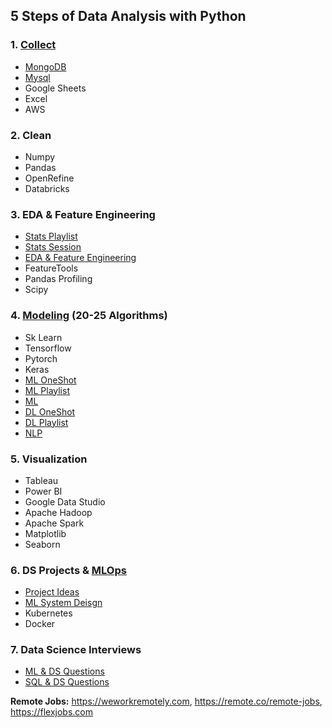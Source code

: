## 5 Steps of Data Analysis with Python 

### 1. [Collect](https://youtu.be/D_wNQR3LeeM?si=oe2rR-RaOSZ8cVZL)

- [MongoDB](https://www.youtube.com/watch?v=magzEfYqIos&list=PLZoTAELRMXVN_8zzsevm1bm6G-plsiO1I)
- [Mysql](https://www.youtube.com/watch?v=us1XyayQ6fU&list=PLZoTAELRMXVNMRWlVf0bDDSxNEn38u9Cl)
- Google Sheets
- Excel
- AWS
  
### 2. Clean

- Numpy
- Pandas
- OpenRefine
- Databricks
  
### 3. EDA & Feature Engineering

- [Stats Playlist](https://www.youtube.com/watch?v=7y3XckjaVOw&list=PLTDARY42LDV6YHSRo669_uDDGmUEmQnDJ)
- [Stats Session](https://www.youtube.com/watch?v=11unm2hmvOQ&list=PLZoTAELRMXVMgtxAboeAx-D9qbnY94Yay)
- [EDA & Feature Engineering](https://www.youtube.com/watch?v=bTN-6VPe8c0&list=PLZoTAELRMXVPzj1D0i_6ajJ6gyD22b3jh)
- FeatureTools
- Pandas Profiling
- Scipy
  
### 4. [Modeling](https://dbourke.link/mlmap) (20-25 Algorithms)

- Sk Learn
- Tensorflow
- Pytorch
- Keras
- [ML OneShot](https://youtu.be/JxgmHe2NyeY?si=qqwRQ9Ab9oVSDu3s)
- [ML Playlist](https://www.youtube.com/watch?v=7uwa9aPbBRU&list=PLTDARY42LDV7WGmlzZtY-w9pemyPrKNUZ)
- [ML](https://youtu.be/Av0oMG49FQE)
- [DL OneShot](https://youtu.be/V7Z2sV00nHI?si=A6Vt5s7oDjrSaAoR) 
- [DL Playlist](https://www.youtube.com/watch?v=8arGWdq_KL0&list=PLZoTAELRMXVPiyueAqA_eQnsycC_DSBns)
- [NLP](https://www.youtube.com/watch?v=w3coRFpyddQ&list=PLZoTAELRMXVNNrHSKv36Lr3_156yCo6Nn)

### 5. Visualization

- Tableau
- Power BI
- Google Data Studio
- Apache Hadoop
- Apache Spark
- Matplotlib
- Seaborn

### 6. DS Projects & [MLOps](https://madewithml.com/courses/mlops/)

- [Project Ideas](https://github.com/veb-101/Data-Science-Projects)         
- [ML System Deisgn](https://github.com/eugeneyan/applied-ml)
- Kubernetes
- Docker

### 7. Data Science Interviews

- [ML & DS Questions](https://www.mlstack.cafe)
- [SQL & DS Questions](https://datalemur.com)

**Remote Jobs:** https://weworkremotely.com, https://remote.co/remote-jobs, https://flexjobs.com
